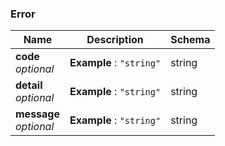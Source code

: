 
<a name="error"></a>
### Error

|Name|Description|Schema|
|---|---|---|
|**code**  <br>*optional*|**Example** : `"string"`|string|
|**detail**  <br>*optional*|**Example** : `"string"`|string|
|**message**  <br>*optional*|**Example** : `"string"`|string|



